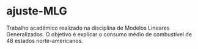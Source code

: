 # ajuste-MLG
Trabalho acadêmico realizado na disciplina de Modelos Lineares Generalizados. O objetivo é explicar o consumo médio de combustível de 48 estados norte-americanos.
